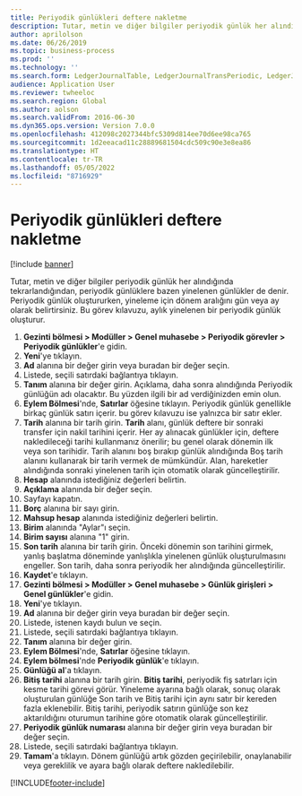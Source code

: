 ```yaml
---
title: Periyodik günlükleri deftere nakletme
description: Tutar, metin ve diğer bilgiler periyodik günlük her alındığında tekrarlandığından, periyodik günlüklere bazen yinelenen günlükler de denir.
author: aprilolson
ms.date: 06/26/2019
ms.topic: business-process
ms.prod: ''
ms.technology: ''
ms.search.form: LedgerJournalTable, LedgerJournalTransPeriodic, LedgerJournalTransDaily
audience: Application User
ms.reviewer: twheeloc
ms.search.region: Global
ms.author: aolson
ms.search.validFrom: 2016-06-30
ms.dyn365.ops.version: Version 7.0.0
ms.openlocfilehash: 412098c2027344bfc5309d814ee70d6ee98ca765
ms.sourcegitcommit: 1d2eeacad11c28889681504cdc509c90e3e8ea86
ms.translationtype: HT
ms.contentlocale: tr-TR
ms.lasthandoff: 05/05/2022
ms.locfileid: "8716929"
---
```

# <a name="post-periodic-journals"></a>Periyodik günlükleri deftere nakletme

[!include [banner](../../includes/banner.md)]

Tutar, metin ve diğer bilgiler periyodik günlük her alındığında tekrarlandığından, periyodik günlüklere bazen yinelenen günlükler de denir. Periyodik günlük oluştururken, yineleme için dönem aralığını gün veya ay olarak belirtirsiniz. Bu görev kılavuzu, aylık yinelenen bir periyodik günlük oluşturur.

1. **Gezinti bölmesi > Modüller > Genel muhasebe > Periyodik görevler > Periyodik günlükler**'e gidin.
2. **Yeni**'ye tıklayın.
3. **Ad** alanına bir değer girin veya buradan bir değer seçin.
4. Listede, seçili satırdaki bağlantıya tıklayın.
5. **Tanım** alanına bir değer girin. Açıklama, daha sonra alındığında Periyodik günlüğün adı olacaktır. Bu yüzden ilgili bir ad verdiğinizden emin olun.
6. **Eylem Bölmesi**'nde, **Satırlar** öğesine tıklayın. Periyodik günlük genellikle birkaç günlük satırı içerir. bu görev kılavuzu ise yalnızca bir satır ekler.
7. **Tarih** alanına bir tarih girin. **Tarih** alanı, günlük deftere bir sonraki transfer için nakil tarihini içerir. Her ay alınacak günlükler için, deftere nakledileceği tarihi kullanmanız önerilir; bu genel olarak dönemin ilk veya son tarihidir. Tarih alanını boş bırakıp günlük alındığında Boş tarih alanını kullanarak bir tarih vermek de mümkündür. Alan, hareketler alındığında sonraki yinelenen tarih için otomatik olarak güncelleştirilir. 
8. **Hesap** alanında istediğiniz değerleri belirtin.
9. **Açıklama** alanında bir değer seçin.
10. Sayfayı kapatın.
11. **Borç** alanına bir sayı girin.
12. **Mahsup hesap** alanında istediğiniz değerleri belirtin.
13. **Birim** alanında "Aylar"ı seçin.
14. **Birim sayısı** alanına "1" girin.
15. **Son tarih** alanına bir tarih girin. Önceki dönemin son tarihini girmek, yanlış başlatma döneminde yanlışlıkla yinelenen günlük oluşturulmasını engeller. Son tarih, daha sonra periyodik her alındığında güncelleştirilir. 
16. **Kaydet**'e tıklayın.
17. **Gezinti bölmesi > Modüller > Genel muhasebe > Günlük girişleri > Genel günlükler**'e gidin.
18. **Yeni**'ye tıklayın.
19. **Ad** alanına bir değer girin veya buradan bir değer seçin.
20. Listede, istenen kaydı bulun ve seçin.
21. Listede, seçili satırdaki bağlantıya tıklayın.
22. **Tanım** alanına bir değer girin.
23. **Eylem Bölmesi**'nde, **Satırlar** öğesine tıklayın.
24. **Eylem bölmesi**'nde **Periyodik günlük**'e tıklayın.
25. **Günlüğü al**'a tıklayın.
26. **Bitiş tarihi** alanına bir tarih girin. **Bitiş tarihi**, periyodik fiş satırları için kesme tarihi görevi görür. Yineleme ayarına bağlı olarak, sonuç olarak oluşturulan günlüğe Son tarih ve Bitiş tarihi için aynı satır bir kereden fazla eklenebilir. Bitiş tarihi, periyodik satırın günlüğe son kez aktarıldığını oturumun tarihine göre otomatik olarak güncelleştirilir. 
27. **Periyodik günlük numarası** alanına bir değer girin veya buradan bir değer seçin.
28. Listede, seçili satırdaki bağlantıya tıklayın.
29. **Tamam**'a tıklayın. Dönem günlüğü artık gözden geçirilebilir, onaylanabilir veya gereklilik ve ayara bağlı olarak deftere nakledilebilir.   


[!INCLUDE[footer-include](../../../includes/footer-banner.md)]
